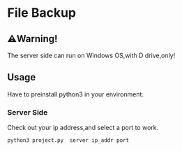 # File Backup
## ⚠️Warning!
The server side can run on Windows OS,with D drive,only!

## Usage
Have to preinstall python3 in your environment.

### Server Side
<p>Check out your ip address,and select a port to work.</p>

```shell
python3 project.py  server ip_addr port
```

